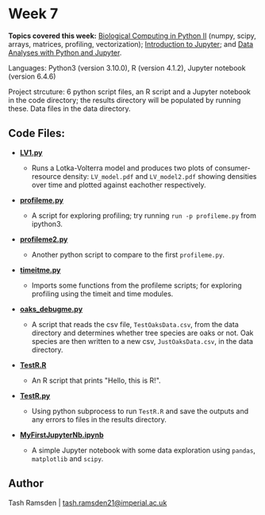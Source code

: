 # Week 7

**Topics covered this week:** [Biological Computing in Python II](https://mhasoba.github.io/TheMulQuaBio/notebooks/06-Python_II.html#) (numpy, scipy, arrays, matrices, profiling, vectorization); [Introduction to Jupyter](https://mhasoba.github.io/TheMulQuaBio/notebooks/Appendix-JupyIntro.html); and [Data Analyses with Python and Jupyter](https://mhasoba.github.io/TheMulQuaBio/notebooks/Appendix-Data-Python.html).

Languages: Python3 (version 3.10.0), R (version 4.1.2), Jupyter notebook (version 6.4.6)

Project strcuture: 6 python script files, an R script and a Jupyter notebook in the code directory; the results directory will be populated by running these. Data files in the data directory.


## Code Files:

* [**LV1.py**](code/LV1.py)
  * Runs a Lotka-Volterra model and produces two plots of consumer-resource density:
  `LV_model.pdf` and `LV_model2.pdf` showing densities over time and plotted against eachother respectively.

* [**profileme.py**](code/profileme.py)
  * A script for exploring profiling; try running `run -p profileme.py` from ipython3.

* [**profileme2.py**](code/profileme2.py)
  * Another python script to compare to the first `profileme.py`.

* [**timeitme.py**](code/timeitme.py)
  * Imports some functions from the profileme scripts; for exploring profiling using the timeit and time modules. 

* [**oaks_debugme.py**](code/oaks_debugme.py)
  * A script that reads the csv file, `TestOaksData.csv`, from the data directory and determines whether tree species are oaks or not. Oak species are then written to a new csv, `JustOaksData.csv`, in the data directory.

* [**TestR.R**](code/TestR.R)
  * An R script that prints "Hello, this is R!".

* [**TestR.py**](code/TestR.py)
  * Using python subprocess to run `TestR.R` and save the outputs and any errors to files in the results directory.

* [**MyFirstJupyterNb.ipynb**](code/MyFirstJupyterNb.ipynb)
  * A simple Jupyter notebook with some data exploration using `pandas`, `matplotlib` and `scipy`.


## Author

Tash Ramsden | tash.ramsden21@imperial.ac.uk
